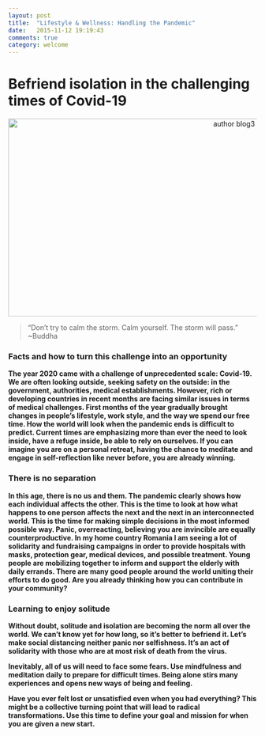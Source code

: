 ```yaml
---
layout: post
title:  "Lifestyle & Wellness: Handling the Pandemic"
date:   2015-11-12 19:19:43
comments: true
category: welcome
---
```

<h1>Befriend isolation in the challenging times of Covid-19</h1>
<p align="center">
  <img src="{{ site.author.blog3 | prepend: site.baseurl }}" alt="author blog3" class="square" width="900" height="400">
</p>
<blockquote><p>“Don’t try to calm the storm. Calm yourself. The storm will pass.” ~Buddha</p></blockquote>

<h3>Facts and how to turn this challenge into an opportunity</h3>
<p><strong>The year 2020 came with a challenge of unprecedented scale: Covid-19. We are often looking outside, seeking safety on the outside: in the government, authorities, medical establishments. However, rich or developing countries in recent months are facing similar issues in terms of medical challenges. First months of the year gradually brought changes in people’s lifestyle, work style, and the way we spend our free time. How the world will look when the pandemic ends is difficult to predict.  Current times are emphasizing more than ever the need to look inside, have a refuge inside, be able to rely on ourselves. If you can imagine you are on a personal retreat, having the chance to meditate and engage in self-reflection like never before, you are already winning.</strong></p>

<h3>There is no separation</h3>
<p><strong>In this age, there is no us and them. The pandemic clearly shows how each individual affects the other. This is the time to look at how what happens to one person affects the next and the next in an interconnected world. This is the time for making simple decisions in the most informed possible way. Panic, overreacting, believing you are invincible are equally counterproductive. In my home country Romania I am seeing a lot of solidarity and fundraising campaigns in order to provide hospitals with masks, protection gear, medical devices, and possible treatment. Young people are mobilizing together to inform and support the elderly with daily errands. There are many good people around the world uniting their efforts to do good. Are you already thinking how you can contribute in your community?</strong></p>

<h3>Learning to enjoy solitude</h3>
<p><strong>Without doubt, solitude and isolation are becoming the norm all over the world. We can’t know yet for how long, so it’s better to befriend it. Let’s make social distancing neither panic nor selfishness. It’s an act of solidarity with those who are at most risk of death from the virus.

Inevitably, all of us will need to face some fears. Use mindfulness and meditation daily to prepare for difficult times. Being alone stirs many experiences and opens new ways of being and feeling.

Have you ever felt lost or unsatisfied even when you had everything? This might be a collective turning point that will lead to radical transformations. Use this time to define your goal and mission for when you are given a new start.</strong></p>


